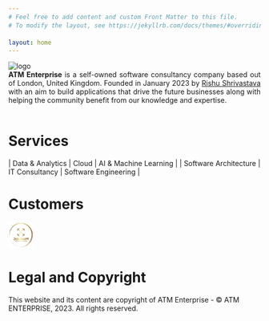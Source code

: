 ```yaml
---
# Feel free to add content and custom Front Matter to this file.
# To modify the layout, see https://jekyllrb.com/docs/themes/#overriding-theme-defaults

layout: home
---
```

<div style="text-align: justify">
    <img src="{{ site.logo }}" alt="logo" style="height: 30%; width: 30%">
<br>
    <strong>ATM Enterprise</strong> is a self-owned software consultancy company based out of London, United Kingdom. Founded in January 2023 
    by <a href="/atm/about">Rishu Shrivastava</a> with an aim to build applications that drive the future businesses along with helping 
    the community benefit from our knowledge and expertise.
</div>

<br>

# Services

| Data & Analytics | Cloud | AI & Machine Learning | 
| Software Architecture | IT Consultancy | Software Engineering |


# Customers

<div>
<p>
    <a href="https://atmenterprise.github.io/jazzsinghpersonaltrainer/" target="_blank" rel="noopener noreferrer">
        <img src="img/customers/jazboom.png" alt="jazboom-logo" style="height: 10%; width: 10%">
    </a>
</p>
</div>


# Legal and Copyright

This website and its content are copyright of ATM Enterprise - © ATM ENTERPRISE, 2023. All rights reserved.